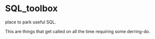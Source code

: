 # SQL_toolbox
place to park useful SQL. 

This are things that get called on all the time requiring some derring-do.
